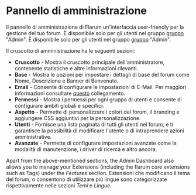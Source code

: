 # Pannello di amministrazione

Il pannello di amministrazione di Flarum un'interfaccia user-friendly per la gestione del tuo forum. È disponibile solo per gli utenti nel gruppo [gruppo](permissions.md) "Admin". È disponibile solo per gli utenti nel gruppo [gruppo](permissions.md) "Admin".

Il cruscotto di amministrazione ha le seguenti sezioni:
- **Cruscotto** - Mostra il cruscotto principale dell'amministratore, contenente statistiche e altre informazioni rilevanti.
- **Base** - Mostra le opzioni per impostare i dettagli di base del forum come Nome, Descrizione e Banner di Benvenuto.
- **Email** - Consente di configurare le impostazioni di E-Mail. Per maggiori informazioni consultare [questo](https://docs.flarum.org/mail) collegamento.
- **Permessi** - Mostra i permessi per ogni gruppo di utenti e consente di configurare ambiti globali e specifici.
- **Aspetto** - Permette di personalizzare i colori del forum, il branding e aggiungere CSS aggiuntivi per la personalizzazione.
- **Utenti** - Fornisce una lista paginata di tutti gli utenti nel forum, e ti garantisce la possibilità di modificare l'utente o di intraprendere azioni amministrative.
- **Avanzate** - Permette di configurare impostazioni avanzate come la modalità di manutenzione, i driver di ricerca e altro ancora.

Apart from the above-mentioned sections, the Admin Dashboard also allows you to manage your Extensions (including the flarum core extensions such as Tags) under the _Features_ section. Estensioni che modificano il tema del forum, o consentono di utilizzare più lingue sono categorizzate rispettivamente nelle sezioni _Temi_ e _Lingue_.

